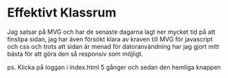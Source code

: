 # Effektivt Klassrum

Jag satsar på MVG och har de senaste dagarna lagt ner mycket tid på att finslipa sidan, jag har även försökt klara av kraven till MVG för javascript och css och trots att sidan är menad för datoranvändning har jag gjort mitt bästa för att göra den så responsiv som möjligt.

ps. Klicka på loggan i index.html 5 gånger och sedan den hemliga knappen